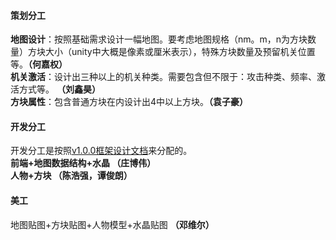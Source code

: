 #### 策划分工  
**地图设计**：按照基础需求设计一幅地图。要考虑地图规格（nm。m，n为方块数量）方块大小（unity中大概是像素或厘米表示），特殊方块数量及预留机关位置等。**（何嘉权）**  
**机关激活**：设计出三种以上的机关种类。需要包含但不限于：攻击种类、频率、激活方式等。  **（刘鑫昊）**  
**方块属性**：包含普通方块在内设计出4中以上方块。**（袁子豪）**

#### 开发分工
开发分工是按照[v1.0.0框架设计文档](Document/v1.0.0框架设计文档.md)来分配的。  
**前端+地图数据结构+水晶  （庄博伟）**   
**人物+方块 （陈浩强，谭俊朗）**

#### 美工
地图贴图+方块贴图+人物模型+水晶贴图 **（邓维尔）**